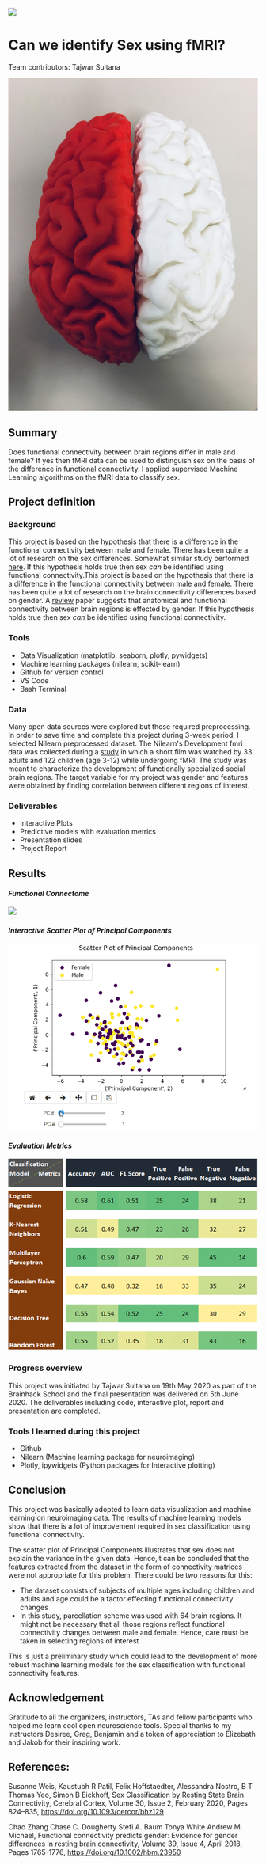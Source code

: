 [![](https://img.shields.io/badge/Visit-our%20project%20page-ff69b4)](https://school.brainhackmtl.org/project/template)

# Can we identify Sex using fMRI?

Team contributors: Tajwar Sultana

![](Presentation/images/Red-brain.jpg)

## Summary 

Does functional connectivity between brain regions differ in male and female? If yes then fMRI data can be used to distinguish sex on the basis of the difference in functional connectivity. I applied supervised Machine Learning algorithms on the fMRI data to classify sex.


## Project definition 

### Background

This project is based on the hypothesis that there is a difference in the functional connectivity between male and female. There has been quite a lot of research on the sex differences. Somewhat similar study performed [here](https://journals.lww.com/neuroreport/Abstract/2005/02280/Gender_differences_in_the_processing_of_disgust_.15.aspx). If this hypothesis holds true then sex _can_ be identified using functional connectivity.This project is based on the hypothesis that there is a difference in the functional connectivity between male and female. There has been quite a lot of research on the brain connectivity differences based on gender. A [review](https://www.ncbi.nlm.nih.gov/pmc/articles/PMC3250567/)  paper suggests that anatomical and functional connectivity between brain regions is effected by gender. If this hypothesis holds true then sex _can_ be identified using functional connectivity.

### Tools 

 - Data Visualization (matplotlib, seaborn, plotly, pywidgets)
 - Machine learning packages (nilearn, scikit-learn)
 - Github for version control 
 - VS Code
 - Bash Terminal

### Data 

Many open data sources were explored but those required preprocessing. In order to save time and complete this project during 3-week period, I selected Nilearn preprocessed dataset. The Nilearn's Development fmri data was collected during a [study](https://nature.com/articles/s41467-018-03399-2) in which a short film was watched by 33 adults and 122 children (age 3-12) while undergoing fMRI. The study was meant to characterize the development of functionally specialized social brain regions. The target variable for my project was gender and features were obtained by finding correlation between different regions of interest.

### Deliverables

 - Interactive Plots 
 - Predictive models with evaluation metrics 
 - Presentation slides
 - Project Report  

## Results 

#### _Functional Connectome_  
![](Presentation/images/connectome.gif)

#### _Interactive Scatter Plot of Principal Components_

![](Presentation/images/PCs.gif)

#### _Evaluation Metrics_

![](Presentation/images/metrics.png)

### Progress overview

This project was initiated by Tajwar Sultana on 19th May 2020 as part of the Brainhack School and the final presentation was delivered on 5th June 2020. The deliverables including code, interactive plot, report and presentation are completed.

### Tools I learned during this project

 * Github
 * Nilearn (Machine learning package for neuroimaging)
 * Plotly, ipywidgets (Python packages for Interactive plotting)
 
 ## Conclusion 

This project was basically adopted to learn data visualization and machine learning on neuroimaging data. The results of machine learning models show that there is a lot of improvement required in sex classification using functional connectivity. 

The scatter plot of Principal Components illustrates that sex does not explain the variance in the given data. Hence,it can be concluded that the features extracted from the dataset in the form of connectivity matrices were not appropriate for this problem. There could be two reasons for this: 
*  The dataset consists of subjects of multiple ages including children and adults and age could be a factor effecting functional connectivity changes
*  In this study, parcellation scheme was used with 64 brain regions. It might not be necessary that all those regions reflect functional connectivity changes between male and female. Hence, care must be taken in selecting regions of interest
 
 This is just a preliminary study which could lead to the development of more robust machine learning models for the sex classification with functional connectivity features. 

## Acknowledgement

Gratitude to all the organizers, instructors, TAs and fellow participants who helped me learn cool open neuroscience tools. Special thanks to my instructors Desiree, Greg, Benjamin and a token of appreciation to Elizebath and Jakob for their inspiring work. 

## References:

Susanne Weis, Kaustubh R Patil, Felix Hoffstaedter, Alessandra Nostro, B T Thomas Yeo, Simon B Eickhoff, Sex Classification by Resting State Brain Connectivity, Cerebral Cortex, Volume 30, Issue 2, February 2020, Pages 824–835, https://doi.org/10.1093/cercor/bhz129

Chao Zhang  Chase C. Dougherty  Stefi A. Baum  Tonya White  Andrew M. Michael, Functional connectivity predicts gender: Evidence for gender differences in resting brain connectivity, Volume 39, Issue 4, April 2018, Pages 1765-1776,  https://doi.org/10.1002/hbm.23950
